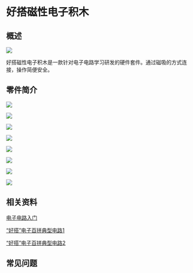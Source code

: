 # 好搭磁性电子积木

## 概述

![](../.gitbook/assets/jimu-1.jpg)

好搭磁性电子积木是一款针对电子电路学习研发的硬件套件。通过磁吸的方式连接，操作简便安全。

## 零件简介

![](../.gitbook/assets/jimu-2.png)

![](../.gitbook/assets/jimu-3.png)

![](../.gitbook/assets/jimu-4.png)

![](../.gitbook/assets/jimu-5.png)

![](../.gitbook/assets/jimu-6.png)

![](../.gitbook/assets/jimu-7.png)

![](../.gitbook/assets/jimu-8.png)

![](../.gitbook/assets/jimu-9.png)

## 相关资料

[电子电路入门](https://github.com/Haohaodada-official/docs/blob/master/jiao-xue-chan-pin/pdf/%E7%94%B5%E5%AD%90%E7%94%B5%E8%B7%AF%E5%85%A5%E9%97%A8-V2.pdf)

[“好搭”电子百拼典型电路1](https://github.com/Haohaodada-official/docs/blob/master/jiao-xue-chan-pin/pdf/%E2%80%9C%E5%A5%BD%E6%90%AD%E2%80%9D%E7%94%B5%E5%AD%90%E7%99%BE%E6%8B%BC%E5%85%B8%E5%9E%8B%E7%94%B5%E8%B7%AF%E5%8F%8A%E8%AF%B4%E6%98%8E%E5%8D%B0%E5%88%B7%E7%89%88_100417.pdf)

[“好搭”电子百拼典型电路2](https://github.com/Haohaodada-official/docs/blob/master/jiao-xue-chan-pin/pdf/%E2%80%9C%E5%A5%BD%E6%90%AD%E2%80%9D%E7%94%B5%E5%AD%90%E7%99%BE%E6%8B%BC%E5%85%B8%E5%9E%8B%E7%94%B5%E8%B7%AF%E5%8F%8A%E8%AF%B4%E6%98%8E%E5%8D%B0%E5%88%B7%E7%89%88_20050.pdf)

## 常见问题
